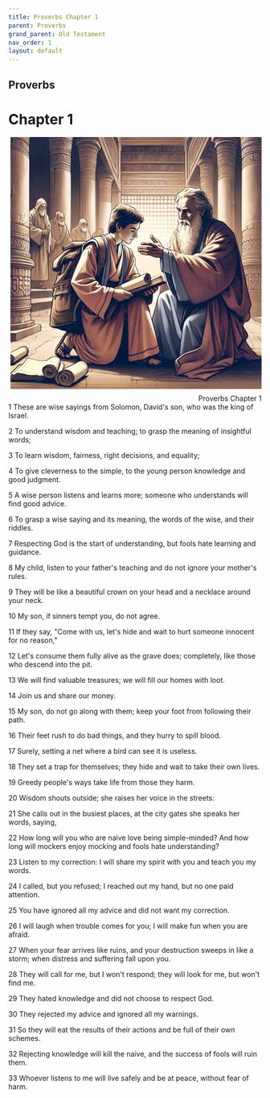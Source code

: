 ```yaml
---
title: Proverbs Chapter 1
parent: Proverbs
grand_parent: Old Testament
nav_order: 1
layout: default
---
```


## Proverbs

# Chapter 1

<div style="clear: both; text-align: right;">
    <img src="/assets/Image/Proverbs/500/1.jpg" alt="Proverbs Chapter 1" class="chapter-image" style="max-width: 100%; height: auto; float: right; margin: 0 0 10px 10px; padding-left: 10%;">
    <figcaption style="font-size: 14px;">Proverbs Chapter 1</figcaption>
</div>
1 These are wise sayings from Solomon, David's son, who was the king of Israel.

2 To understand wisdom and teaching; to grasp the meaning of insightful words;

3 To learn wisdom, fairness, right decisions, and equality;

4 To give cleverness to the simple, to the young person knowledge and good judgment.

5 A wise person listens and learns more; someone who understands will find good advice.

6 To grasp a wise saying and its meaning, the words of the wise, and their riddles.

7 Respecting God is the start of understanding, but fools hate learning and guidance.

8 My child, listen to your father's teaching and do not ignore your mother's rules.

9 They will be like a beautiful crown on your head and a necklace around your neck.

10 My son, if sinners tempt you, do not agree.

11 If they say, "Come with us, let's hide and wait to hurt someone innocent for no reason,"

12 Let's consume them fully alive as the grave does; completely, like those who descend into the pit.

13 We will find valuable treasures; we will fill our homes with loot.

14 Join us and share our money.

15 My son, do not go along with them; keep your foot from following their path.

16 Their feet rush to do bad things, and they hurry to spill blood.

17 Surely, setting a net where a bird can see it is useless.

18 They set a trap for themselves; they hide and wait to take their own lives.

19 Greedy people's ways take life from those they harm.

20 Wisdom shouts outside; she raises her voice in the streets:

21 She calls out in the busiest places, at the city gates she speaks her words, saying,

22 How long will you who are naive love being simple-minded? And how long will mockers enjoy mocking and fools hate understanding?

23 Listen to my correction: I will share my spirit with you and teach you my words.

24 I called, but you refused; I reached out my hand, but no one paid attention.

25 You have ignored all my advice and did not want my correction.

26 I will laugh when trouble comes for you; I will make fun when you are afraid.

27 When your fear arrives like ruins, and your destruction sweeps in like a storm; when distress and suffering fall upon you.

28 They will call for me, but I won't respond; they will look for me, but won't find me.

29 They hated knowledge and did not choose to respect God.

30 They rejected my advice and ignored all my warnings.

31 So they will eat the results of their actions and be full of their own schemes.

32 Rejecting knowledge will kill the naive, and the success of fools will ruin them.

33 Whoever listens to me will live safely and be at peace, without fear of harm.


